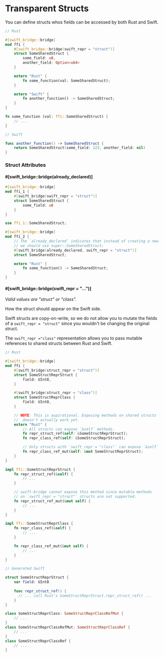 # Transparent Structs

You can define structs whos fields can be accessed by both Rust and Swift.

```rust
// Rust

#[swift_bridge::bridge]
mod ffi {
    #[swift_bridge::bridge(swift_repr = "struct")]
    struct SomeSharedStruct {
        some_field: u8,
        another_field: Option<u64>
    }

    extern "Rust" {
        fn some_function(val: SomeSharedStruct);
    }

    extern "Swift" {
        fn another_function() -> SomeSharedStruct;
    }
}

fn some_function (val: ffi::SomeSharedStruct) {
    // ...
}
```

```swift
// Swift 

func another_function() -> SomeSharedStruct {
    return SomeSharedStruct(some_field: 123, another_field: nil)
}
```

### Struct Attributes

#### #[swift_bridge::bridge(already_declared)]

```rust
#[swift_bridge::bridge]
mod ffi_1 {
    #[swift_bridge(swift_repr = "struct")]
    struct SomeSharedStruct {
        some_field: u8
    }
}

use ffi_1::SomeSharedStruct;

#[swift_bridge::bridge]
mod ffi_2 {
    // The `already_declared` indicates that instead of creating a new Struct
    // we should use super::SomeSharedStruct;
    #[swift_bridge(already_declared, swift_repr = "struct")]
    struct SomeSharedStruct;

    extern "Rust" {
        fn some_function() -> SomeSharedStruct;
    }
}
```

#### #[swift_bridge::bridge(swift_repr = "...")]

_Valid values are "struct" or "class"._

How the struct should appear on the Swift side.

Swift structs are copy-on-write, so we do not allow you to mutate the fields of a `swift_repr = "struct"`
since you wouldn't be changing the original struct.

The `swift_repr ="class"` representation allows you to pass mutable references to shared structs between Rust and Swift.

```rust
// Rust

#[swift_bridge::bridge]
mod ffi {
    #[swift_bridge(struct_repr = "struct")]
    struct SomeStructReprStruct {
        field: UInt8,
    }

    #[swift_bridge(struct_repr = "class")]
    struct SomeStructReprClass {
        field: UInt8,
    }

    // NOTE: This is aspirational. Exposing methods on shared structs
    //  doesn't actually work yet.
    extern "Rust" {
        // All structs can expose `&self` methods.
        fn repr_struct_ref(self: &SomeStructReprStruct);
        fn repr_class_ref(self: &SomeStructReprStruct);

        // Only structs with `swift_repr = "class"` can expose `&self` methods.
        fn repr_class_ref_mut(self: &mut SomeStructReprStruct);
    }
}

impl ffi::SomeStructReprStruct {
    fn repr_struct_ref(&self) {
        // ...
    }

    // swift-bridge cannot expose this method since mutable methods
    // on `swift_repr = "struct"` structs are not supported.
    fn repr_struct_ref_mut(&mut self) {
        // ...
    }
}

impl ffi::SomeStructReprClass {
    fn repr_class_ref(&self) {
        // ...
    }

    fn repr_class_ref_mut(&mut self) {
        // ...
    }
}
```

```swift
// Generated Swift

struct SomeStructReprStruct {
    var field: UInt8
    
    func repr_struct_ref() {
      // ... call Rust's SomeStructReprStruct.repr_struct_ref() ...
    }
}

class SomeStructReprClass: SomeStructReprClassRefMut {
    // ...
}
class SomeStructReprClassRefMut: SomeStructReprClassRef {
    // ...
}
class SomeStructReprClassRef {
    // ...
}
```
